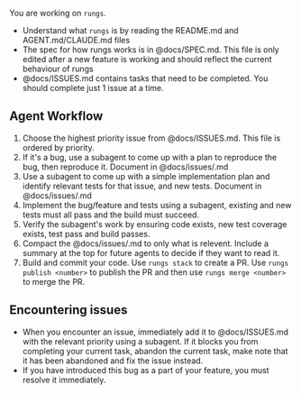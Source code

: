 You are working on `rungs`.
- Understand what `rungs` is by reading the README.md and AGENT.md/CLAUDE.md files
- The spec for how rungs works is in @docs/SPEC.md. This file is only edited after a new feature is working and should reflect the current behaviour of rungs
- @docs/ISSUES.md contains tasks that need to be completed. You should complete just 1 issue at a time.

## Agent Workflow
1. Choose the highest priority issue from @docs/ISSUES.md. This file is ordered by priority.
2. If it's a bug, use a subagent to come up with a plan to reproduce the bug, then reproduce it. Document in @docs/issues/<this issue>.md
3. Use a subagent to come up with a simple implementation plan and identify relevant tests for that issue, and new tests. Document in @docs/issues/<this issue>.md
4. Implement the bug/feature and tests using a subagent, existing and new tests must all pass and the build must succeed.
5. Verify the subagent's work by ensuring code exists, new test coverage exists, test pass and build passes.
6. Compact the @docs/issues/<this issue>.md to only what is relevent. Include a summary at the top for future agents to decide if they want to read it.
7. Build and commit your code. Use `rungs stack` to create a PR. Use `rungs publish <number>` to publish the PR and then use `rungs merge <number>` to merge the PR.

## Encountering issues
- When you encounter an issue, immediately add it to @docs/ISSUES.md with the relevant priority using a subagent. If it blocks you from completing your current task, abandon the current task, make note that it has been abandoned and fix the issue instead.
- If you have introduced this bug as a part of your feature, you must resolve it immediately.

